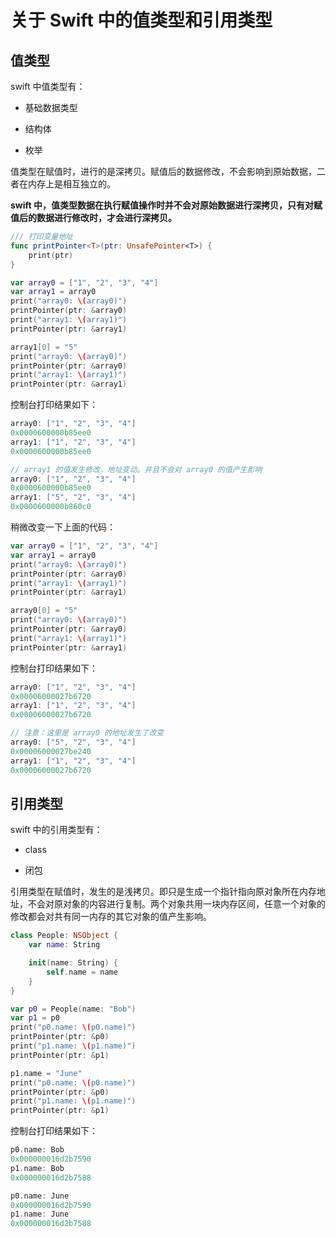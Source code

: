 # 关于 Swift 中的值类型和引用类型

## 值类型

swift 中值类型有：

* 基础数据类型

* 结构体

* 枚举

值类型在赋值时，进行的是深拷贝。赋值后的数据修改，不会影响到原始数据，二者在内存上是相互独立的。

**swift 中，值类型数据在执行赋值操作时并不会对原始数据进行深拷贝，只有对赋值后的数据进行修改时，才会进行深拷贝。**

```swift
/// 打印变量地址
func printPointer<T>(ptr: UnsafePointer<T>) {
    print(ptr)
}

var array0 = ["1", "2", "3", "4"]
var array1 = array0
print("array0: \(array0)")
printPointer(ptr: &array0)
print("array1: \(array1)")
printPointer(ptr: &array1)

array1[0] = "5"
print("array0: \(array0)")
printPointer(ptr: &array0)
print("array1: \(array1)")
printPointer(ptr: &array1)

```

控制台打印结果如下：

```swift
array0: ["1", "2", "3", "4"]
0x0000600000b85ee0
array1: ["1", "2", "3", "4"]
0x0000600000b85ee0

// array1 的值发生修改，地址变动。并且不会对 array0 的值产生影响
array0: ["1", "2", "3", "4"]
0x0000600000b85ee0
array1: ["5", "2", "3", "4"]
0x0000600000b860c0
```

稍微改变一下上面的代码：

```swift
var array0 = ["1", "2", "3", "4"]
var array1 = array0
print("array0: \(array0)")
printPointer(ptr: &array0)
print("array1: \(array1)")
printPointer(ptr: &array1)

array0[0] = "5"
print("array0: \(array0)")
printPointer(ptr: &array0)
print("array1: \(array1)")
printPointer(ptr: &array1)
```

控制台打印结果如下：

```swift
array0: ["1", "2", "3", "4"]
0x00006000027b6720
array1: ["1", "2", "3", "4"]
0x00006000027b6720

// 注意：这里是 array0 的地址发生了改变
array0: ["5", "2", "3", "4"]
0x00006000027be240
array1: ["1", "2", "3", "4"]
0x00006000027b6720
```

## 引用类型

swift 中的引用类型有：

* class

* 闭包

引用类型在赋值时，发生的是浅拷贝。即只是生成一个指针指向原对象所在内存地址，不会对原对象的内容进行复制。两个对象共用一块内存区间，任意一个对象的修改都会对共有同一内存的其它对象的值产生影响。

```swift
class People: NSObject {
    var name: String

    init(name: String) {
        self.name = name
    }
}

var p0 = People(name: "Bob")
var p1 = p0
print("p0.name: \(p0.name)")
printPointer(ptr: &p0)
print("p1.name: \(p1.name)")
printPointer(ptr: &p1)

p1.name = "June"
print("p0.name: \(p0.name)")
printPointer(ptr: &p0)
print("p1.name: \(p1.name)")
printPointer(ptr: &p1)
```

控制台打印结果如下：

```swift
p0.name: Bob
0x000000016d2b7590
p1.name: Bob
0x000000016d2b7588

p0.name: June
0x000000016d2b7590
p1.name: June
0x000000016d2b7588
```
